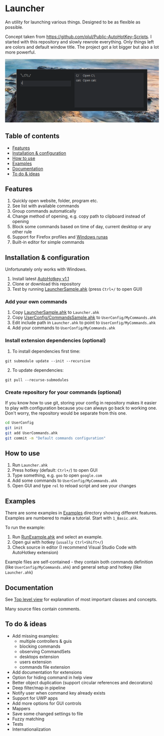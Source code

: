 # Launcher

An utility for launching various things.
Designed to be as flexible as possible.

Concept taken from <https://github.com/plul/Public-AutoHotKey-Scripts>.
I started with this repository and slowly rewrote everything.
Only things left are colors and default window title.
The project got a lot bigger but also a lot more powerful.

![Screenshot](Docs/img/with_help.png)

## Table of contents

- [Features](#features)
- [Installation & configuration](#installation--configuration)
- [How to use](#how-to-use)
- [Examples](#examples)
- [Documentation](#documentation)
- [To do & ideas](#to-do--ideas)

## Features

1. Quickly open website, folder, program etc.
1. See list with available commands
1. Group commands automatically
1. Change method of opening, e.g. copy path to clipboard instead of opening
1. Block some commands based on time of day, current desktop or any other rule
1. Support for Firefox profiles and [Windows runas](https://en.wikipedia.org/wiki/Runas)
1. Built-in editor for simple commands

## Installation & configuration

Unfortunately only works with Windows.

1. Install latest [AutoHotkey v1.1](https://autohotkey.com/download/)
1. Clone or download this repository
1. Test by running [LauncherSample.ahk](LauncherSample.ahk) (press `Ctrl+/` to open GUI)

### Add your own commands

1. Copy [LauncherSample.ahk](LauncherSample.ahk) to `Launcher.ahk`
1. Copy [UserConfig/CommandsSample.ahk](UserConfig/CommandsSample.ahk) to `UserConfig/MyCommands.ahk`
1. Edit include path in `Launcher.ahk` to point to `UserConfig/MyCommands.ahk`
1. Add your commands to `UserConfig/MyCommands.ahk`

### Install extension dependencies (optional)

1. To install dependencies first time:

`git submodule update --init --recursive`

2. To update dependencies:

`git pull --recurse-submodules`

### Create repository for your commands (optional)

If you know how to use git, storing your config in repository makes it easier to play with configuration because you can always go back to working one. Don't worry, the repository would be separate from this one.

```bash
cd UserConfig
git init
git add UserCommands.ahk
git commit -m "Default commands configuration"
```

## How to use

1. Run `Launcher.ahk`
1. Press hotkey (default: `Ctrl+/`) to open GUI
1. Type something, e.g. `goo` to open `google.com`
1. Add some commands to `UserConfig/MyCommands.ahk`
1. Open GUI and type `rel` to reload script and see your changes

## Examples

There are some examples in [Examples](Examples/) directory showing different features.
Examples are numbered to make a tutorial.
Start with `1_Basic.ahk`.

To run the example:

1. Run [RunExample.ahk](RunExample.ahk) and select an example.
1. Open gui with hotkey (`usually Ctrl+Shift+/`)
1. Check source in editor (I recommend Visual Studio Code with AutoHotkey extension)

Example files are self-contained - they contain both commands definition (like `UserConfig/MyCommands.ahk`) and general setup and hotkey (like `Launcher.ahk`)

## Documentation

See [Top level view](Docs/TopLevelView.md) for explanation of most important classes and concepts.

Many source files contain comments.

## To do & ideas

- Add missing examples:
  - multiple controllers & guis
  - blocking commands
  - observing CommandSets
  - desktops extension
  - users extension
  - commands file extension
- Add documentation for extensions
- Option for hiding command in help view
- Better object duplication (support circular references and decorators)
- Deep filter/map in pipeline
- Notify user when command key already exists
- Support for UWP apps
- Add more options for GUI controls
- Mappers
- Save some changed settings to file
- Fuzzy matching
- Tests
- Internationalization

